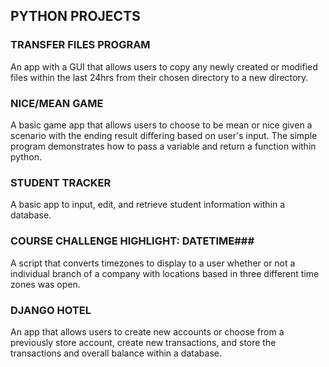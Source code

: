 ## PYTHON PROJECTS ##


### TRANSFER FILES PROGRAM ###
An app with a GUI that allows users to copy any newly created or modified files within the last 24hrs from their chosen directory to a new directory.

### NICE/MEAN GAME ###
A basic game app that allows users to choose to be mean or nice given a scenario with the ending result differing based on user's input. The simple program demonstrates how to pass a variable and return a function within python.

### STUDENT TRACKER ###
A basic app to input, edit, and retrieve student information within a database. 

### COURSE CHALLENGE HIGHLIGHT: DATETIME###
A script that converts timezones to display to a user whether or not a individual branch of a company with locations based in three different time zones was open. 

### DJANGO HOTEL ###
An app that allows users to create new accounts or choose from a previously store account, create new transactions, and store the transactions and overall balance within a database. 
